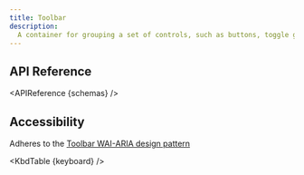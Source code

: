 ```yaml
---
title: Toolbar
description:
  A container for grouping a set of controls, such as buttons, toggle groups or dropdown menus.
---
```


<script>
    import { APIReference, KbdTable } from '$lib/docs/components'
    export let schemas
    export let keyboard
</script>

## API Reference

<APIReference {schemas} />

## Accessibility

Adheres to the [Toolbar WAI-ARIA design pattern](https://www.w3.org/WAI/ARIA/apg/patterns/toolbar/)

<KbdTable {keyboard} />
